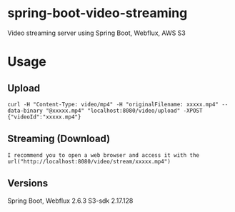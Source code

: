# spring-boot-video-streaming
Video streaming server using Spring Boot, Webflux, AWS S3

# Usage
## Upload
    curl -H "Content-Type: video/mp4" -H "originalFilename: xxxxx.mp4" --data-binary "@xxxxx.mp4" "localhost:8080/video/upload" -XPOST
    {"videoId":"xxxxx.mp4"}
    
## Streaming (Download)
    I recommend you to open a web browser and access it with the url("http://localhost:8080/video/stream/xxxxx.mp4")

## Versions
Spring Boot, Webflux 2.6.3
S3-sdk 2.17.128
